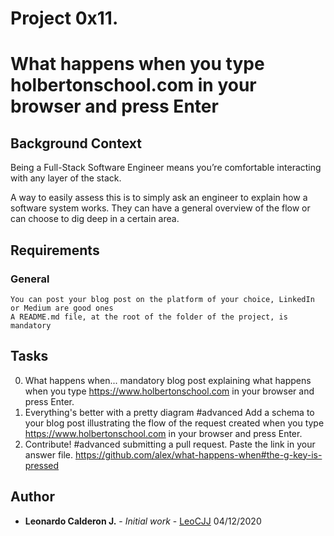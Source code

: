 # Project 0x11.

# What happens when you type holbertonschool.com in your browser and press Enter


## Background Context

Being a Full-Stack Software Engineer means you’re comfortable interacting with any layer of the stack.

A way to easily assess this is to simply ask an engineer to explain how a software system works. They can have a general overview of the flow or can choose to dig deep in a certain area.


## Requirements

### General

    You can post your blog post on the platform of your choice, LinkedIn or Medium are good ones
    A README.md file, at the root of the folder of the project, is mandatory


## Tasks

 0. What happens when... mandatory
blog post explaining what happens when you type https://www.holbertonschool.com in your browser and press Enter.
 1. Everything's better with a pretty diagram #advanced
Add a schema to your blog post illustrating the flow of the request created when you type https://www.holbertonschool.com in your browser and press Enter.
 2. Contribute! #advanced
submitting a pull request. Paste the link in your answer file.
https://github.com/alex/what-happens-when#the-g-key-is-pressed


## Author

* **Leonardo Calderon J.** - *Initial work* - [LeoCJJ](https://github.com/leocjj)
04/12/2020

